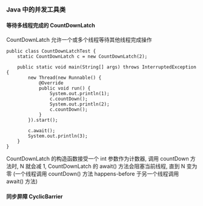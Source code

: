 ### Java 中的并发工具类

#### 等待多线程完成的 CountDownLatch
CountDownLatch 允许一个或多个线程等待其他线程完成操作
```
public class CountDownLatchTest {
    static CountDownLatch c = new CountDownLatch(2);

    public static void main(String[] args) throws InterruptedException {
        new Thread(new Runnable() {
            @Override
            public void run() {
                System.out.println(1);
                c.countDown();
                System.out.println(2);
                c.countDown();
            }
        }).start();

        c.await();
        System.out.println(3);
    }
}
```
CountDownLatch 的构造函数接受一个 int 参数作为计数器, 调用 countDown 方法时, N 就会减 1, CountDownLatch 的 await() 方法会阻塞当前线程, 直到 N 变为零 (一个线程调用 countDown() 方法 happens-before 于另一个线程调用 await() 方法)

#### 同步屏障 CyclicBarrier
